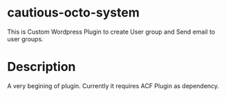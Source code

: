 # cautious-octo-system
This is Custom Wordpress Plugin to create User group and Send email to user groups.

# Description
A very begining of plugin.
Currently it requires ACF Plugin as dependency.
